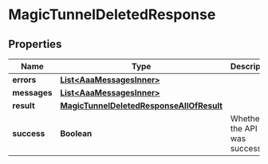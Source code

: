 

# MagicTunnelDeletedResponse


## Properties

| Name | Type | Description | Notes |
|------------ | ------------- | ------------- | -------------|
|**errors** | [**List&lt;AaaMessagesInner&gt;**](AaaMessagesInner.md) |  |  |
|**messages** | [**List&lt;AaaMessagesInner&gt;**](AaaMessagesInner.md) |  |  |
|**result** | [**MagicTunnelDeletedResponseAllOfResult**](MagicTunnelDeletedResponseAllOfResult.md) |  |  |
|**success** | **Boolean** | Whether the API call was successful |  |



